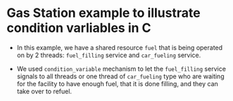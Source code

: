 # Gas Station example to illustrate condition varliables in C

- In this example, we have a shared resource `fuel` that is being operated on by 2 threads: `fuel_filling` service and `car_fueling` service.

- We used `condition_variable` mechanism to let the `fuel_filling` service signals to all threads or one thread of `car_fueling` type who are waiting for the facility to have enough fuel, that it is done filling, and they can take over to refuel.